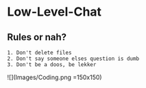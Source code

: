 # Low-Level-Chat

## Rules or nah? 
	1. Don't delete files
	2. Don't say someone elses question is dumb
	3. Don't be a doos, be lekker

![](Images/Coding.png =150x150)
